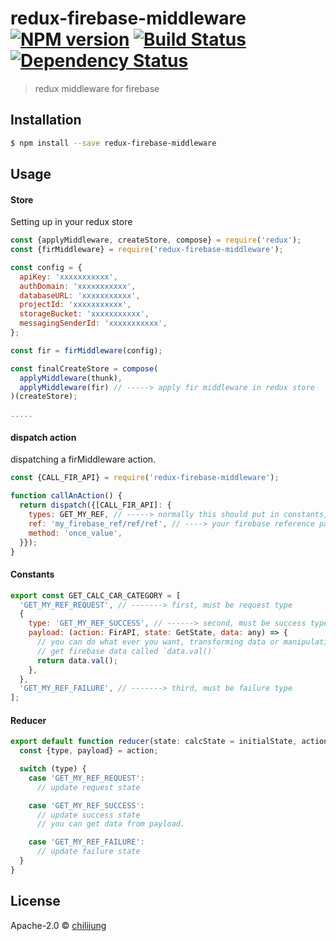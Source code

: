 # redux-firebase-middleware [![NPM version][npm-image]][npm-url] [![Build Status][travis-image]][travis-url] [![Dependency Status][daviddm-image]][daviddm-url]
> redux middleware for firebase

## Installation

```sh
$ npm install --save redux-firebase-middleware
```

## Usage

#### Store

Setting up in your redux store

```js
const {applyMiddleware, createStore, compose} = require('redux');
const {firMiddleware} = require('redux-firebase-middleware');

const config = {
  apiKey: 'xxxxxxxxxxx',
  authDomain: 'xxxxxxxxxxx',
  databaseURL: 'xxxxxxxxxxx',
  projectId: 'xxxxxxxxxxx',
  storageBucket: 'xxxxxxxxxxx',
  messagingSenderId: 'xxxxxxxxxxx',
};

const fir = firMiddleware(config);

const finalCreateStore = compose(
  applyMiddleware(thunk),
  applyMiddleware(fir) // -----> apply fir middleware in redux store
)(createStore);

.....

```

#### dispatch action

dispatching a firMiddleware action.

```js
const {CALL_FIR_API} = require('redux-firebase-middleware');

function callAnAction() {
  return dispatch({[CALL_FIR_API]: {
    types: GET_MY_REF, // -----> normally this should put in constants, see `constants`(next seciton) for more info
    ref: 'my_firebase_ref/ref/ref', // ----> your firebase reference path
    method: 'once_value',
  }});
}
```

#### Constants


```js
export const GET_CALC_CAR_CATEGORY = [
  'GET_MY_REF_REQUEST', // -------> first, must be request type
  {
    type: 'GET_MY_REF_SUCCESS', // ------> second, must be success type
    payload: (action: FirAPI, state: GetState, data: any) => {
      // you can do what ever you want, transforming data or manipulating data .... etc
      // get firebase data called `data.val()`
      return data.val();
    },
  },
  'GET_MY_REF_FAILURE', // -------> third, must be failure type
];
```

#### Reducer

```js
export default function reducer(state: calcState = initialState, action: FSA) {
  const {type, payload} = action;

  switch (type) {
    case 'GET_MY_REF_REQUEST':
      // update request state

    case 'GET_MY_REF_SUCCESS':
      // update success state
      // you can get data from payload.

    case 'GET_MY_REF_FAILURE':
      // update failure state
  }
}
```

## License

Apache-2.0 © [chilijung](https://github.com/chilijung)


[npm-image]: https://badge.fury.io/js/redux-firebase-middleware.svg
[npm-url]: https://npmjs.org/package/redux-firebase-middleware
[travis-image]: https://travis-ci.org/Canner/redux-firebase-middleware.svg?branch=master
[travis-url]: https://travis-ci.org/Canner/redux-firebase-middleware
[daviddm-image]: https://david-dm.org/Canner/redux-firebase-middleware.svg?theme=shields.io
[daviddm-url]: https://david-dm.org/Canner/redux-firebase-middleware
